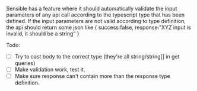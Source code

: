 Sensible has a feature where it should automatically validate the input parameters of any api call according to the typescript type that has been defined. If the input parameters are not valid according to type definition, the api should return some json like { success:false, response:”XYZ input is invalid, it should be a string” }

Todo:

- [ ] Try to cast body to the correct type (they're all string/string[] in get queries)
- [ ] Make validation work, test it.
- [ ] Make sure response can't contain more than the response type definition.